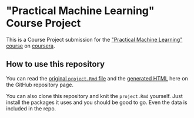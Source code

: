 # "Practical Machine Learning" Course Project

This is a Course Project submission for the ["Practical Machine Learning"
course](https://class.coursera.org/predmachlearn-033) on
[coursera](https://www.coursera.org).

## How to use this repository

You can read the [original `project.Rmd` file] and the [generated HTML] here on
the GitHub repository page.

You can also clone this repository and knit the `project.Rmd` yourself. Just
install the packages it uses and you should be good to go. Even the data is
included in the repo.

[original `project.Rmd` file]: project.Rmd
[generated HTML]: project.html
